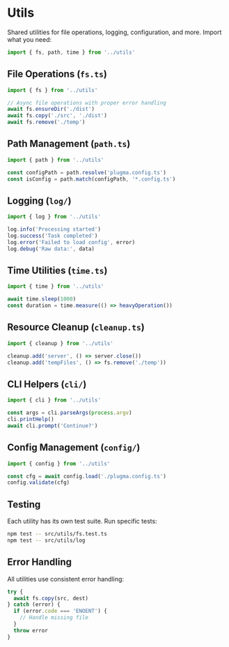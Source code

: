 # Utils

Shared utilities for file operations, logging, configuration, and more. Import what you need:

```typescript
import { fs, path, time } from '../utils'
```

## File Operations (`fs.ts`)
```typescript
import { fs } from '../utils'

// Async file operations with proper error handling
await fs.ensureDir('./dist')
await fs.copy('./src', './dist')
await fs.remove('./temp')
```

## Path Management (`path.ts`)
```typescript
import { path } from '../utils'

const configPath = path.resolve('plugma.config.ts')
const isConfig = path.match(configPath, '*.config.ts')
```

## Logging (`log/`)
```typescript
import { log } from '../utils'

log.info('Processing started')
log.success('Task completed')
log.error('Failed to load config', error)
log.debug('Raw data:', data)
```

## Time Utilities (`time.ts`)
```typescript
import { time } from '../utils'

await time.sleep(1000)
const duration = time.measure(() => heavyOperation())
```

## Resource Cleanup (`cleanup.ts`)
```typescript
import { cleanup } from '../utils'

cleanup.add('server', () => server.close())
cleanup.add('tempFiles', () => fs.remove('./temp'))
```

## CLI Helpers (`cli/`)
```typescript
import { cli } from '../utils'

const args = cli.parseArgs(process.argv)
cli.printHelp()
await cli.prompt('Continue?')
```

## Config Management (`config/`)
```typescript
import { config } from '../utils'

const cfg = await config.load('./plugma.config.ts')
config.validate(cfg)
```

## Testing

Each utility has its own test suite. Run specific tests:
```bash
npm test -- src/utils/fs.test.ts
npm test -- src/utils/log
```

## Error Handling

All utilities use consistent error handling:
```typescript
try {
  await fs.copy(src, dest)
} catch (error) {
  if (error.code === 'ENOENT') {
    // Handle missing file
  }
  throw error
}
```
